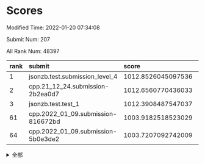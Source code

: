 # Scores

Modified Time: 2022-01-20 07:34:08

Submit Num: 207

All Rank Num: 48397

| rank |               submit               |       score        |       sigma        | pk_num |
| :--- | :--------------------------------- | :----------------- | :----------------- | :----- |
| 1    | jsonzb.test.submission_level_4     | 1012.8526045097536 | 0.799184879640814  | 932    |
| 2    | cpp.21_12_24.submission-2b2ea0d7   | 1012.6560770436033 | 0.8049124104428741 | 931    |
| 3    | jsonzb.test.test_1                 | 1012.3908487547037 | 0.8244840860453564 | 928    |
| 61   | cpp.2022_01_09.submission-816672bd | 1003.9182518523029 | 0.7107896343716175 | 934    |
| 64   | cpp.2022_01_09.submission-5b0e3de2 | 1003.7207092742009 | 0.7108637470960909 | 936    |


<details>
<summary>全部</summary>

| rank |                 submit                 |       score        |       sigma        | pk_num |
| :--- | :------------------------------------- | :----------------- | :----------------- | :----- |
| 1    | jsonzb.test.submission_level_4         | 1012.8526045097536 | 0.799184879640814  | 932    |
| 2    | cpp.21_12_24.submission-2b2ea0d7       | 1012.6560770436033 | 0.8049124104428741 | 931    |
| 3    | jsonzb.test.test_1                     | 1012.3908487547037 | 0.8244840860453564 | 928    |
| 4    | gobigger.level_3.submission_level_3_37 | 1011.7881058118629 | 0.795676365087252  | 934    |
| 5    | gobigger.level_3.submission_level_3_42 | 1011.0521089008624 | 0.7578558130145714 | 931    |
| 6    | gobigger.level_3.submission_level_3_36 | 1011.0347390220596 | 0.8046785409140655 | 935    |
| 7    | gobigger.level_3.submission_level_3_8  | 1010.8675577519857 | 0.7899437009690887 | 938    |
| 8    | gobigger.level_3.submission_level_3_17 | 1010.7096349275298 | 0.757857965325229  | 941    |
| 9    | gobigger.level_3.submission_level_3_24 | 1010.7045954930379 | 0.7688186776555062 | 938    |
| 10   | gobigger.level_3.submission_level_3_33 | 1010.6785438483223 | 0.7833277593886087 | 943    |
| 11   | gobigger.level_3.submission_level_3_34 | 1010.6269583817005 | 0.7610713990778579 | 941    |
| 12   | gobigger.level_3.submission_level_3_38 | 1010.6114269738325 | 0.7613939318229149 | 933    |
| 13   | gobigger.level_3.submission_level_3_35 | 1010.5689269897508 | 0.7400603713334845 | 933    |
| 14   | gobigger.level_3.submission_level_3_41 | 1010.5659592575437 | 0.7553880323451564 | 939    |
| 15   | gobigger.level_3.submission_level_3_10 | 1010.5121681455815 | 0.7528497527354187 | 941    |
| 16   | gobigger.level_3.submission_level_3_15 | 1010.4370361908957 | 0.7416002047608917 | 933    |
| 17   | gobigger.level_3.submission_level_3_28 | 1010.4338794416178 | 0.7653688691201816 | 933    |
| 18   | gobigger.level_3.submission_level_3_20 | 1010.3886977831529 | 0.7536398315080628 | 939    |
| 19   | gobigger.level_3.submission_level_3_1  | 1010.3678412471985 | 0.7771443712726428 | 934    |
| 20   | gobigger.level_3.submission_level_3_3  | 1010.339980273568  | 0.7638164087136826 | 935    |
| 21   | gobigger.level_3.submission_level_3_22 | 1010.3186076894847 | 0.7586238263216502 | 938    |
| 22   | gobigger.level_3.submission_level_3_47 | 1010.2905382340415 | 0.7757924957521514 | 934    |
| 23   | gobigger.level_3.submission_level_3_49 | 1010.2290910966933 | 0.7508079564194677 | 938    |
| 24   | gobigger.level_3.submission_level_3_21 | 1010.1135868841596 | 0.7773196535005482 | 937    |
| 25   | gobigger.level_3.submission_level_3_29 | 1010.0519127641043 | 0.7655527675566042 | 935    |
| 26   | gobigger.level_3.submission_level_3_4  | 1009.9427874186757 | 0.753874089267367  | 936    |
| 27   | gobigger.level_3.submission_level_3_45 | 1009.9421945823973 | 0.778712159354244  | 937    |
| 28   | gobigger.level_3.submission_level_3_19 | 1009.9249350973884 | 0.7605730564802445 | 933    |
| 29   | gobigger.level_3.submission_level_3_23 | 1009.8000233699812 | 0.7594834821761957 | 935    |
| 30   | gobigger.level_3.submission_level_3_18 | 1009.7778001090053 | 0.7665434896601241 | 933    |
| 31   | gobigger.level_3.submission_level_3_16 | 1009.7332311471121 | 0.7592795899389978 | 935    |
| 32   | gobigger.level_3.submission_level_3_32 | 1009.7055213227646 | 0.7659930382430216 | 931    |
| 33   | gobigger.level_3.submission_level_3_26 | 1009.6466545916697 | 0.7433919834612459 | 937    |
| 34   | gobigger.level_3.submission_level_3_40 | 1009.556521027501  | 0.7647291015808874 | 936    |
| 35   | gobigger.level_3.submission_level_3_0  | 1009.4694626048046 | 0.7562650401795601 | 939    |
| 36   | gobigger.level_3.submission_level_3_25 | 1009.4387026563346 | 0.7566397799676978 | 937    |
| 37   | gobigger.level_3.submission_level_3_14 | 1009.3431816154775 | 0.7333248352929553 | 936    |
| 38   | gobigger.level_3.submission_level_3_46 | 1009.2861158994516 | 0.741446031848768  | 940    |
| 39   | gobigger.level_3.submission_level_3_44 | 1009.2192783386937 | 0.7484716688867387 | 935    |
| 40   | gobigger.level_3.submission_level_3_39 | 1009.1560004948149 | 0.7261974036581147 | 940    |
| 41   | gobigger.level_3.submission_level_3_13 | 1009.1341434220489 | 0.7557399346525635 | 936    |
| 42   | gobigger.level_3.submission_level_3_31 | 1009.055528333729  | 0.7321650982674384 | 939    |
| 43   | gobigger.level_3.submission_level_3_12 | 1008.9441248166032 | 0.7536622482146887 | 933    |
| 44   | gobigger.level_3.submission_level_3_48 | 1008.8873847973666 | 0.7396297783950295 | 932    |
| 45   | gobigger.level_3.submission_level_3_2  | 1008.8056689086245 | 0.7664062048515354 | 934    |
| 46   | gobigger.level_3.submission_level_3_30 | 1008.7631762698901 | 0.7351573792036581 | 937    |
| 47   | gobigger.level_3.submission_level_3_11 | 1008.7193709562133 | 0.7319349815860805 | 936    |
| 48   | gobigger.level_3.submission_level_3_43 | 1008.6661403608515 | 0.7419473698902614 | 938    |
| 49   | gobigger.level_3.submission_level_3_5  | 1008.6499876512042 | 0.7641183186359248 | 935    |
| 50   | gobigger.level_3.submission_level_3_6  | 1008.628416897967  | 0.7362513840215071 | 935    |
| 51   | gobigger.level_3.submission_level_3_9  | 1008.3568066532537 | 0.7564418521025843 | 935    |
| 52   | gobigger.level_3.submission_level_3_27 | 1008.3217869802921 | 0.7346856756713512 | 932    |
| 53   | gobigger.level_3.submission_level_3_7  | 1008.0600916885027 | 0.7343453477024001 | 930    |
| 54   | gobigger.level_1.submission_level_1_38 | 1004.5836385606774 | 0.7213131909650743 | 937    |
| 55   | gobigger.level_1.submission_level_1_10 | 1004.5126179567924 | 0.7167869993328086 | 938    |
| 56   | gobigger.level_1.submission_level_1_33 | 1004.3198236995222 | 0.7186970429533622 | 938    |
| 57   | gobigger.level_1.submission_level_1_23 | 1004.2372023517742 | 0.7204603479798397 | 939    |
| 58   | gobigger.level_1.submission_level_1_29 | 1004.2366012835726 | 0.7146789119277885 | 935    |
| 59   | gobigger.level_1.submission_level_1_40 | 1004.1080850879245 | 0.7191572814136123 | 931    |
| 60   | gobigger.level_1.submission_level_1_47 | 1003.9357563529161 | 0.7081602333148035 | 932    |
| 61   | cpp.2022_01_09.submission-816672bd     | 1003.9182518523029 | 0.7107896343716175 | 934    |
| 62   | gobigger.level_1.submission_level_1_2  | 1003.7598875832185 | 0.7221587698409151 | 940    |
| 63   | gobigger.level_1.submission_level_1_20 | 1003.7354263746939 | 0.7169123589142553 | 934    |
| 64   | cpp.2022_01_09.submission-5b0e3de2     | 1003.7207092742009 | 0.7108637470960909 | 936    |
| 65   | gobigger.level_1.submission_level_1_42 | 1003.7013875178877 | 0.7272945412251195 | 937    |
| 66   | gobigger.level_1.submission_level_1_28 | 1003.6337875399246 | 0.725555608104723  | 936    |
| 67   | gobigger.level_1.submission_level_1_4  | 1003.5951354607732 | 0.7120947939288433 | 935    |
| 68   | gobigger.level_1.submission_level_1_25 | 1003.562199011739  | 0.7123438417175505 | 938    |
| 69   | gobigger.level_1.submission_level_1_19 | 1003.5362743152876 | 0.7061389814399612 | 932    |
| 70   | gobigger.level_1.submission_level_1_24 | 1003.527902103084  | 0.7107713045628484 | 933    |
| 71   | gobigger.level_1.submission_level_1_34 | 1003.3897998916865 | 0.7149440619980845 | 935    |
| 72   | gobigger.level_1.submission_level_1_21 | 1003.3565233598506 | 0.707954624802889  | 935    |
| 73   | gobigger.level_1.submission_level_1_46 | 1003.3196086839523 | 0.7137711856684267 | 938    |
| 74   | gobigger.level_1.submission_level_1_37 | 1003.2497174348254 | 0.7247160720254281 | 937    |
| 75   | gobigger.level_1.submission_level_1_49 | 1003.187625472809  | 0.7140724927850922 | 932    |
| 76   | gobigger.level_1.submission_level_1_1  | 1003.1617656965342 | 0.7082553915079633 | 937    |
| 77   | gobigger.level_1.submission_level_1_11 | 1003.1319261079254 | 0.7257961579012793 | 937    |
| 78   | gobigger.level_1.submission_level_1_0  | 1003.0802017202982 | 0.7197643246648742 | 935    |
| 79   | gobigger.level_1.submission_level_1_12 | 1003.0585081083433 | 0.7263924997918363 | 938    |
| 80   | gobigger.level_1.submission_level_1_16 | 1003.028969966523  | 0.7178034001561843 | 933    |
| 81   | gobigger.level_1.submission_level_1_41 | 1003.0106414046879 | 0.7131548633143944 | 936    |
| 82   | gobigger.level_1.submission_level_1_15 | 1003.0067595272976 | 0.7162782897687641 | 933    |
| 83   | gobigger.level_1.submission_level_1_43 | 1002.9444559437666 | 0.7127702376931178 | 928    |
| 84   | gobigger.level_1.submission_level_1_18 | 1002.9253665105017 | 0.7102837235182472 | 937    |
| 85   | gobigger.level_1.submission_level_1_30 | 1002.8785191077002 | 0.7069915442262835 | 937    |
| 86   | gobigger.level_1.submission_level_1_9  | 1002.8447735052365 | 0.7026082403967163 | 936    |
| 87   | gobigger.level_1.submission_level_1_31 | 1002.8234788659828 | 0.707129445895596  | 935    |
| 88   | gobigger.level_1.submission_level_1_44 | 1002.8151457319491 | 0.7151345840643092 | 934    |
| 89   | gobigger.level_1.submission_level_1_8  | 1002.7662839108988 | 0.7155031664241089 | 935    |
| 90   | gobigger.level_1.submission_level_1_14 | 1002.7595821675785 | 0.7119128562820968 | 936    |
| 91   | gobigger.level_1.submission_level_1_39 | 1002.7550874505234 | 0.700567789554362  | 931    |
| 92   | gobigger.level_1.submission_level_1_35 | 1002.653097386664  | 0.7177044848133599 | 935    |
| 93   | gobigger.level_1.submission_level_1_27 | 1002.5290577775977 | 0.70870297360333   | 937    |
| 94   | gobigger.level_1.submission_level_1_45 | 1002.4987215644984 | 0.7035490420139843 | 933    |
| 95   | gobigger.level_1.submission_level_1_17 | 1002.4275970656374 | 0.7080917270931236 | 942    |
| 96   | gobigger.level_1.submission_level_1_26 | 1002.3288731910725 | 0.7074239341686096 | 932    |
| 97   | gobigger.level_1.submission_level_1_5  | 1002.3266250885713 | 0.7175013465989926 | 935    |
| 98   | gobigger.level_1.submission_level_1_32 | 1002.2712237685402 | 0.7090320469561002 | 936    |
| 99   | gobigger.level_1.submission_level_1_6  | 1002.2002393560763 | 0.715532721423172  | 942    |
| 100  | gobigger.level_1.submission_level_1_7  | 1002.1735268456555 | 0.7168509081092157 | 942    |
| 101  | gobigger.level_1.submission_level_1_36 | 1002.1031664973331 | 0.7104318209837321 | 937    |
| 102  | gobigger.level_1.submission_level_1_3  | 1002.0498662026604 | 0.70367393038354   | 936    |
| 103  | gobigger.level_1.submission_level_1_13 | 1001.7672582784462 | 0.7048987239953787 | 935    |
| 104  | gobigger.level_1.submission_level_1_22 | 1001.7531818219838 | 0.708792886182466  | 932    |
| 105  | gobigger.level_1.submission_level_1_48 | 1001.4840577145751 | 0.7103025927204855 | 940    |
| 106  | gobigger.random.submission_random_9    | 998.3084330588742  | 0.7068538895740496 | 932    |
| 107  | gobigger.random.submission_random_20   | 997.5114212643174  | 0.7071730699366903 | 937    |
| 108  | gobigger.random.submission_random_15   | 997.4012833858428  | 0.714951824538076  | 937    |
| 109  | gobigger.random.submission_random_3    | 997.1960323086321  | 0.711686086110485  | 936    |
| 110  | gobigger.random.submission_random_6    | 997.0219005082345  | 0.7217934635991141 | 935    |
| 111  | gobigger.random.submission_random_28   | 996.766129298039   | 0.7094662111589807 | 933    |
| 112  | gobigger.random.submission_random_26   | 996.7110947409391  | 0.7060163859854917 | 936    |
| 113  | gobigger.random.submission_random_4    | 996.707081428415   | 0.7146912596220071 | 938    |
| 114  | gobigger.random.submission_random_1    | 996.6486580786913  | 0.6973870983678504 | 938    |
| 115  | gobigger.random.submission_random_45   | 996.595570938497   | 0.7135197017574675 | 935    |
| 116  | gobigger.random.submission_random_46   | 996.5737197917803  | 0.7156811630300477 | 932    |
| 117  | gobigger.random.submission_random_40   | 996.5471945589353  | 0.7073131579030406 | 932    |
| 118  | gobigger.random.submission_random_39   | 996.5363991563936  | 0.7049640823177203 | 935    |
| 119  | gobigger.random.submission_random_47   | 996.5161355726952  | 0.7009344743406766 | 935    |
| 120  | gobigger.random.submission_random_0    | 996.5136476970142  | 0.7048655186222509 | 932    |
| 121  | gobigger.random.submission_random_24   | 996.4642926288712  | 0.7161789062207647 | 937    |
| 122  | gobigger.random.submission_random_49   | 996.4353799388086  | 0.7055049212976878 | 937    |
| 123  | gobigger.random.submission_random_34   | 996.4189094518151  | 0.7077724562077733 | 933    |
| 124  | gobigger.random.submission_random_16   | 996.4108825884102  | 0.7134937862693994 | 940    |
| 125  | gobigger.random.submission_random_36   | 996.382122522268   | 0.7150997215985156 | 934    |
| 126  | gobigger.random.submission_random_48   | 996.3154958706546  | 0.7029482148264331 | 934    |
| 127  | gobigger.random.submission_random_44   | 996.1271952903866  | 0.7203272377367673 | 932    |
| 128  | gobigger.random.submission_random_23   | 996.0449863683516  | 0.6976980940583984 | 937    |
| 129  | gobigger.random.submission_random_10   | 996.0435147151941  | 0.7136312544980179 | 936    |
| 130  | gobigger.random.submission_random_18   | 996.012394294674   | 0.7207219489612849 | 932    |
| 131  | gobigger.random.submission_random_19   | 995.9942934284745  | 0.7203400569386512 | 934    |
| 132  | gobigger.random.submission_random_25   | 995.9645153907488  | 0.7232838014898793 | 936    |
| 133  | gobigger.random.submission_random_11   | 995.9626134661879  | 0.7173935391679575 | 935    |
| 134  | gobigger.random.submission_random_17   | 995.9248684954848  | 0.6980150681201218 | 936    |
| 135  | gobigger.random.submission_random_31   | 995.8207789842558  | 0.7144655422889318 | 934    |
| 136  | gobigger.random.submission_random_32   | 995.8143954785844  | 0.7000282472342928 | 935    |
| 137  | gobigger.random.submission_random_14   | 995.7544539739882  | 0.7088777008266406 | 937    |
| 138  | gobigger.random.submission_random_7    | 995.7227926122008  | 0.7154386056028    | 936    |
| 139  | gobigger.random.submission_random_38   | 995.598863601245   | 0.7135745164265176 | 936    |
| 140  | gobigger.random.submission_random_37   | 995.5952642563119  | 0.7068319948504069 | 938    |
| 141  | gobigger.random.submission_random_5    | 995.581812273706   | 0.7060238458189612 | 933    |
| 142  | gobigger.random.submission_random_29   | 995.5169094633753  | 0.7135101419919968 | 929    |
| 143  | gobigger.random.submission_random_2    | 995.4611383749542  | 0.6989730063727688 | 929    |
| 144  | gobigger.random.submission_random_43   | 995.3670110685081  | 0.71782586404231   | 929    |
| 145  | gobigger.random.submission_random_42   | 995.2820447883897  | 0.7106738626390314 | 933    |
| 146  | gobigger.random.submission_random_35   | 995.2734925359736  | 0.7167629601689794 | 934    |
| 147  | gobigger.random.submission_random_13   | 995.2521577122394  | 0.702498087975998  | 939    |
| 148  | gobigger.random.submission_random_30   | 995.2178555108168  | 0.7076491768635473 | 934    |
| 149  | gobigger.random.submission_random_41   | 995.1966960897975  | 0.7161340424742128 | 934    |
| 150  | gobigger.random.submission_random_22   | 995.0012176921066  | 0.7090687469492479 | 937    |
| 151  | gobigger.random.submission_random_33   | 994.9894434080538  | 0.7212781832009786 | 930    |
| 152  | gobigger.random.submission_random_12   | 994.8071268927903  | 0.7113253554831318 | 940    |
| 153  | gobigger.random.submission_random_27   | 994.7879701726475  | 0.7085207810077856 | 933    |
| 154  | gobigger.random.submission_random_21   | 994.6674597505175  | 0.7131401218236497 | 934    |
| 155  | gobigger.random.submission_random_8    | 994.3781162097058  | 0.7157183960235631 | 939    |
| 156  | gobigger.level_2.submission_level_2_20 | 994.204242828587   | 0.7294376544585363 | 934    |
| 157  | gobigger.level_2.submission_level_2_41 | 994.1620006661     | 0.7274554498181018 | 934    |
| 158  | gobigger.level_2.submission_level_2_45 | 993.8612160624506  | 0.7423861273168227 | 933    |
| 159  | gobigger.level_2.submission_level_2_28 | 993.7955325794046  | 0.7319705708527995 | 933    |
| 160  | gobigger.level_2.submission_level_2_22 | 993.6938059860884  | 0.7255604882046712 | 938    |
| 161  | gobigger.level_2.submission_level_2_35 | 993.6892636474741  | 0.7215094342881383 | 937    |
| 162  | gobigger.level_2.submission_level_2_4  | 993.4481866099666  | 0.7376394365141664 | 938    |
| 163  | gobigger.level_2.submission_level_2_13 | 993.2264159114376  | 0.7570179330470156 | 938    |
| 164  | gobigger.level_2.submission_level_2_10 | 993.0333460042102  | 0.7470038562966516 | 933    |
| 165  | gobigger.level_2.submission_level_2_11 | 993.0227600113485  | 0.73899818831024   | 932    |
| 166  | gobigger.level_2.submission_level_2_17 | 992.9340205046235  | 0.7307678522073275 | 934    |
| 167  | gobigger.level_2.submission_level_2_0  | 992.8051037990481  | 0.7550081380782391 | 934    |
| 168  | gobigger.level_2.submission_level_2_30 | 992.7232016475643  | 0.7252034764209484 | 938    |
| 169  | gobigger.level_2.submission_level_2_5  | 992.7023435389103  | 0.7481244319677863 | 936    |
| 170  | gobigger.level_2.submission_level_2_14 | 992.6985985299598  | 0.749444480899267  | 937    |
| 171  | gobigger.level_2.submission_level_2_29 | 992.6770295840955  | 0.7681622340569448 | 936    |
| 172  | gobigger.level_2.submission_level_2_40 | 992.6422710529066  | 0.751340805408201  | 937    |
| 173  | gobigger.level_2.submission_level_2_33 | 992.6294630290276  | 0.7580370441848568 | 935    |
| 174  | gobigger.level_2.submission_level_2_3  | 992.5747019757138  | 0.7418137317603529 | 933    |
| 175  | gobigger.level_2.submission_level_2_8  | 992.5203289928207  | 0.7545117698426677 | 938    |
| 176  | gobigger.level_2.submission_level_2_26 | 992.4461045605115  | 0.7499369884503024 | 935    |
| 177  | gobigger.level_2.submission_level_2_46 | 992.4293985387828  | 0.7451067968868376 | 938    |
| 178  | gobigger.level_2.submission_level_2_1  | 992.3635669789651  | 0.7440162513032149 | 939    |
| 179  | gobigger.level_2.submission_level_2_23 | 992.2184441507251  | 0.7483737091704245 | 937    |
| 180  | gobigger.level_2.submission_level_2_24 | 992.2103407106263  | 0.7389569233881279 | 936    |
| 181  | gobigger.level_2.submission_level_2_32 | 992.1392261774466  | 0.7340856632677393 | 933    |
| 182  | gobigger.level_2.submission_level_2_44 | 992.1367072374534  | 0.7380791934593325 | 933    |
| 183  | gobigger.level_2.submission_level_2_34 | 992.1257755366962  | 0.746162001984158  | 931    |
| 184  | gobigger.level_2.submission_level_2_43 | 992.0600285914563  | 0.7425300656956286 | 937    |
| 185  | gobigger.level_2.submission_level_2_36 | 991.8989465738135  | 0.7400668299397475 | 937    |
| 186  | gobigger.level_2.submission_level_2_18 | 991.8506590938259  | 0.7455373467700274 | 936    |
| 187  | gobigger.level_2.submission_level_2_2  | 991.8404301814392  | 0.7481689235273657 | 933    |
| 188  | gobigger.level_2.submission_level_2_27 | 991.697334967952   | 0.7611201635542595 | 931    |
| 189  | gobigger.level_2.submission_level_2_31 | 991.6343315100706  | 0.7417233411929955 | 936    |
| 190  | gobigger.level_2.submission_level_2_39 | 991.5903374645079  | 0.7544715810095837 | 937    |
| 191  | gobigger.level_2.submission_level_2_16 | 991.5483711396996  | 0.7503097954999067 | 941    |
| 192  | gobigger.level_2.submission_level_2_47 | 991.5327006014803  | 0.7312244034205819 | 932    |
| 193  | gobigger.level_2.submission_level_2_15 | 991.4939243121432  | 0.7408583095034974 | 938    |
| 194  | gobigger.level_2.submission_level_2_37 | 991.4698754582585  | 0.747235645285846  | 930    |
| 195  | gobigger.level_2.submission_level_2_25 | 991.4524906101764  | 0.7615638172745609 | 933    |
| 196  | gobigger.level_2.submission_level_2_7  | 991.4402738450578  | 0.7527549907599388 | 931    |
| 197  | gobigger.level_2.submission_level_2_12 | 991.2751253690203  | 0.7558505949291087 | 934    |
| 198  | gobigger.level_2.submission_level_2_42 | 991.1634554128585  | 0.7559777686330561 | 931    |
| 199  | gobigger.level_2.submission_level_2_9  | 991.0158222477943  | 0.75980814743679   | 936    |
| 200  | gobigger.level_2.submission_level_2_49 | 990.876563922049   | 0.7444554882106735 | 928    |
| 201  | gobigger.level_2.submission_level_2_21 | 990.8749980103054  | 0.7616589880224044 | 934    |
| 202  | gobigger.level_2.submission_level_2_48 | 990.7758162540125  | 0.7717095177384615 | 939    |
| 203  | gobigger.level_2.submission_level_2_19 | 990.6100243240261  | 0.783982894234039  | 936    |
| 204  | gobigger.level_2.submission_level_2_38 | 990.5078190113458  | 0.7994155931518281 | 935    |
| 205  | gobigger.level_2.submission_level_2_6  | 990.2464181420316  | 0.7520849114428573 | 936    |
| 206  | gobigger.none.submission_none_1        | 976.8645177203965  | 1.4348760408556465 | 932    |
| 207  | gobigger.none.submission_none_0        | 975.526730659273   | 1.5499946843581844 | 929    |

</details>